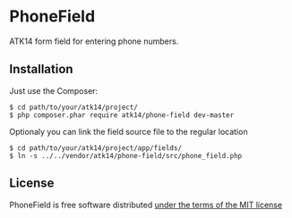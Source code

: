 PhoneField
==========

ATK14 form field for entering phone numbers.

Installation
------------

Just use the Composer:

    $ cd path/to/your/atk14/project/
    $ php composer.phar require atk14/phone-field dev-master

Optionaly you can link the field source file to the regular location

    $ cd path/to/your/atk14/project/app/fields/
    $ ln -s ../../vendor/atk14/phone-field/src/phone_field.php

License
-------

PhoneField is free software distributed [under the terms of the MIT license](http://www.opensource.org/licenses/mit-license)

